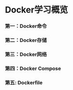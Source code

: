 # Docker学习概览



### 第一：Docker命令

### 第二：Docker存储
### 第三：Docker网络
### 第四：Docker Compose
### 第五:   Dockerfile

